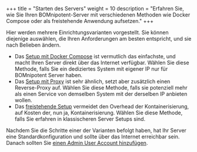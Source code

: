 +++
title = "Starten des Servers"
weight = 10
description = "Erfahren Sie, wie Sie Ihren BOMnipotent-Server mit verschiedenen Methoden wie Docker Compose oder als freistehende Anwendung aufsetzen."
+++

Hier werden mehrere Einrichtungsvarianten vorgestellt. Sie können diejenige auswählen, die Ihren Anforderungen am besten entspricht, und sie nach Belieben ändern.
- Das [Setup mit Docker Compose](/de/server/setup/starting/docker-compose/) ist vermutlich das einfachste, und macht Ihren Server direkt über das Internet verfügbar. Wählen Sie diese Methode, falls Sie ein dediziertes System mit eigener IP nur für BOMnipotent Server haben.
- Das [Setup mit Proxy](/de/server/setup/starting/docker-compose-with-proxy/) ist sehr ähnlich, setzt aber zusätzlich einen Reverse-Proxy auf. Wählen Sie diese Methode, falls sie potenziell mehr als einen Service von demselben System mit der derselben IP anbieten wollen.
- Das [freistehende Setup](/de/server/setup/starting/standalone/) vermeidet den Overhead der Kontainerisierung, auf Kosten der, nun ja, Kontainerisierung. Wählen Sie diese Methode, falls Sie erfahren in klassischeren Server Setups sind.

Nachdem Sie die Schritte einer der Varianten befolgt haben, hat Ihr Server eine Standardkonfiguration und sollte über das Internet erreichbar sein. Danach sollten Sie [einen Admin User Account hinzufügen](/de/server/setup/admin/).
